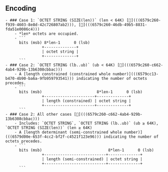 ## Encoding
	- ### Case 1: `OCTET STRING (SIZE(len))` (len < 64K) [🔗](((6579c260-f939-4603-8e8d-42c726807ab2))), [🔗](((6579c260-46db-49b5-8831-fda51e0086c4)))
		- *len* octets are occupied.
		- ```
		  bits (msb) 8*len-1      0 (lsb)
		            +--------------+
		            | octet string |
		            +--------------+
		  ```
	- ### Case 2: `OCTET STRING (lb..ub)` (ub < 64K) [🔗](((6579c260-c662-4ab4-929b-13b6308cbbac)))
		- A [length constrained (constrained whole number)](((6579cc13-b470-4b90-ba6a-9fb959793541))) indicating the number of octets precedes.
		- ```
		  bits (msb)                        8*len-1      0 (lsb)
		            +----------------------+--------------+
		            | length (constrained) | octet string |
		            +----------------------+--------------+
		  ```
	- ### Case 2: All other cases [🔗](((6579c260-c662-4ab4-929b-13b6308cbbac)))
		- Includes: `OCTET STRING`, `OCTET STRING (lb..ub)` (ub ≥ 64K), `OCTET STRING (SIZE(len))` (len ≥ 64K)
		- A [length determinant (semi-constrained whole number)](((6579d00e-653f-4cc2-bf2f-c4521f123e96))) indicating the number of octets precedes.
		- ```
		  bits (msb)                             8*len-1      0 (lsb)
		            +---------------------------+--------------+
		            | length (semi-constrained) | octet string |
		            +---------------------------+--------------+
		  ```